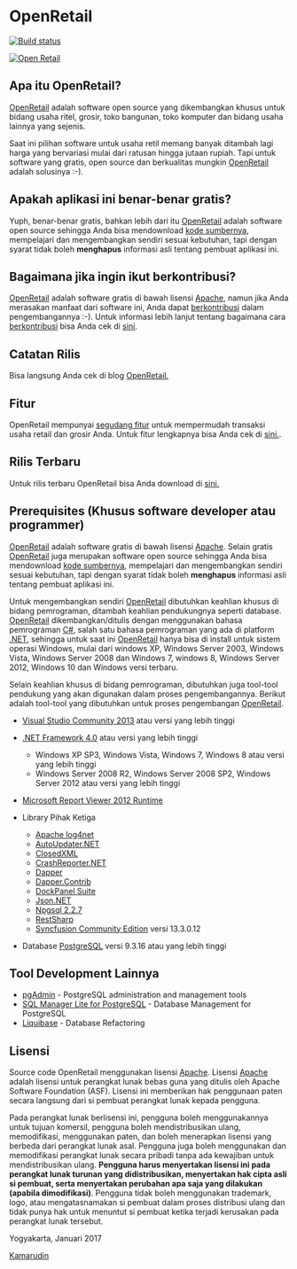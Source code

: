 OpenRetail
==============================================

[![Build status](https://ci.appveyor.com/api/projects/status/a2cf5uy7b16w386b?svg=true)](https://ci.appveyor.com/project/rudi-krsoftware/open-retail)

[![Open Retail](https://openretailblog.files.wordpress.com/2017/08/banner-small.png)](https://openretailblog.wordpress.com/)

Apa itu OpenRetail?
-------------------

[OpenRetail](https://openretailblog.wordpress.com/) adalah software open source yang dikembangkan khusus untuk bidang usaha ritel, grosir, toko bangunan, toko komputer dan bidang usaha lainnya yang sejenis.

Saat ini pilihan software untuk usaha retil memang banyak ditambah lagi harga yang bervariasi mulai dari ratusan hingga jutaan rupiah. Tapi untuk software yang gratis, open source dan berkualitas mungkin [OpenRetail](https://openretailblog.wordpress.com/) adalah solusinya :-).

Apakah aplikasi ini benar-benar gratis?
---------------------------------------

Yuph, benar-benar gratis, bahkan lebih dari itu [OpenRetail](https://openretailblog.wordpress.com/) adalah software open source sehingga Anda bisa mendownload [kode sumbernya](https://github.com/rudi-krsoftware/open-retail/), mempelajari dan mengembangkan sendiri sesuai kebutuhan, tapi dengan syarat tidak boleh **menghapus** informasi asli tentang pembuat aplikasi ini. 

Bagaimana jika ingin ikut berkontribusi?
----------------------------------------

[OpenRetail](https://openretailblog.wordpress.com/) adalah software gratis di bawah lisensi [Apache](http://www.apache.org/licenses/LICENSE-2.0), namun jika Anda merasakan manfaat dari software ini, Anda dapat [berkontribusi](https://openretailblog.wordpress.com/kontribusi/) dalam pengembangannya :-). Untuk informasi lebih lanjut tentang bagaimana cara [berkontribusi](https://openretailblog.wordpress.com/kontribusi/) bisa Anda cek di [sini](https://openretailblog.wordpress.com/kontribusi/).

Catatan Rilis
-------------

Bisa langsung Anda cek di blog [OpenRetail.](https://openretailblog.wordpress.com/)

Fitur
--------

OpenRetail mempunyai [segudang fitur](https://openretailblog.wordpress.com/fitur/) untuk mempermudah transaksi usaha retail dan grosir Anda. Untuk fitur lengkapnya bisa Anda cek di [sini.](https://openretailblog.wordpress.com/fitur/).

Rilis Terbaru
-------------

Untuk rilis terbaru OpenRetail bisa Anda download di [sini.](https://github.com/rudi-krsoftware/open-retail/releases)

Prerequisites (Khusus software developer atau programmer)
---------------------------------------------------------

[OpenRetail](https://openretailblog.wordpress.com/) adalah software gratis di bawah lisensi [Apache](http://www.apache.org/licenses/LICENSE-2.0). Selain gratis [OpenRetail](https://openretailblog.wordpress.com/) juga merupakan software open source sehingga Anda bisa mendownload [kode sumbernya](https://github.com/rudi-krsoftware/open-retail/), mempelajari dan mengembangkan sendiri sesuai kebutuhan, tapi dengan syarat tidak boleh **menghapus** informasi asli tentang pembuat aplikasi ini.

Untuk mengembangkan sendiri [OpenRetail](https://openretailblog.wordpress.com/) dibutuhkan keahlian khusus di bidang pemrograman, ditambah keahlian pendukungnya seperti database. [OpenRetail](https://openretailblog.wordpress.com/) dikembangkan/ditulis dengan menggunakan bahasa pemrograman [C#](https://en.wikipedia.org/wiki/C_Sharp_(programming_language)), salah satu bahasa pemrograman yang ada di platform [.NET](https://en.wikipedia.org/wiki/.NET_Framework), sehingga untuk saat ini [OpenRetail](https://openretailblog.wordpress.com/) hanya bisa di install untuk sistem operasi Windows, mulai dari windows XP, Windows Server 2003, Windows Vista, Windows Server 2008 dan Windows 7, windows 8, Windows Server 2012, Windows 10 dan Windows versi terbaru.

Selain keahlian khusus di bidang pemrograman, dibutuhkan juga tool-tool pendukung yang akan digunakan dalam proses pengembangannya. Berikut adalah tool-tool yang dibutuhkan untuk proses pengembangan [OpenRetail](https://openretailblog.wordpress.com/).

* [Visual Studio Community 2013](https://www.visualstudio.com/en-us/news/releasenotes/vs2013-community-vs) atau versi yang lebih tinggi
* [.NET Framework 4.0](https://www.microsoft.com/en-us/download/details.aspx?id=17718) atau versi yang lebih tinggi
    * Windows XP SP3, Windows Vista, Windows 7, Windows 8 atau versi yang lebih tinggi
    * Windows Server 2008 R2, Windows Server 2008 SP2, Windows Server 2012 atau versi yang lebih tinggi    
* [Microsoft Report Viewer 2012 Runtime](https://www.microsoft.com/en-us/download/details.aspx?id=35747)    

* Library Pihak Ketiga
	* [Apache log4net](https://www.nuget.org/packages/log4net/)
	* [AutoUpdater.NET](https://www.nuget.org/packages/Autoupdater.NET.Official/)
    * [ClosedXML](https://www.nuget.org/packages/ClosedXML/)
	* [CrashReporter.NET](http://www.nuget.org/packages/CrashReporter.NET.Official/)
    * [Dapper](http://www.nuget.org/packages/Dapper/)
    * [Dapper.Contrib](http://www.nuget.org/packages/Dapper.Contrib/)
	* [DockPanel Suite](https://www.nuget.org/packages/DockPanelSuite/)
	* [Json.NET](http://www.nuget.org/packages/Newtonsoft.Json/9.0.1)	    	
    * [Npgsql 2.2.7](http://www.nuget.org/packages/Npgsql/2.2.72)    	    
	* [RestSharp](https://www.nuget.org/packages/RestSharp/)    	    
    * [Syncfusion Community Edition](https://www.syncfusion.com/products/communitylicense/) versi 13.3.0.12

* Database [PostgreSQL](https://www.postgresql.org/) versi 9.3.16 atau yang lebih tinggi

Tool Development Lainnya
-----------------------------------------------
* [pgAdmin](https://www.pgadmin.org/) - PostgreSQL administration and management tools
* [SQL Manager Lite for PostgreSQL](http://www.sqlmanager.net/products/postgresql/manager/download) - Database Management for PostgreSQL
* [Liquibase](http://www.liquibase.org/) - Database Refactoring 

Lisensi
-----------------------------------------------

Source code OpenRetail menggunakan lisensi [Apache](http://www.apache.org/licenses/LICENSE-2.0). Lisensi [Apache](http://www.apache.org/licenses/LICENSE-2.0) adalah lisensi untuk perangkat lunak bebas guna yang ditulis oleh Apache Software Foundation (ASF). Lisensi ini memberikan hak penggunaan paten secara langsung dari si pembuat perangkat lunak kepada pengguna.

Pada perangkat lunak berlisensi ini, pengguna boleh menggunakannya untuk tujuan komersil, pengguna boleh mendistribusikan ulang, memodifikasi, menggunakan paten, dan boleh menerapkan lisensi yang berbeda dari perangkat lunak asal. Pengguna juga boleh menggunakan dan memodifikasi perangkat lunak secara pribadi tanpa ada kewajiban untuk mendistribusikan ulang. **Pengguna harus menyertakan lisensi ini pada perangkat lunak turunan yang didistribusikan, menyertakan hak cipta asli si pembuat, serta menyertakan perubahan apa saja yang dilakukan (apabila dimodifikasi)**. Pengguna tidak boleh menggunakan trademark, logo, atau mengatasnamakan si pembuat dalam proses distribusi ulang dan tidak punya hak untuk menuntut si pembuat ketika terjadi kerusakan pada perangkat lunak tersebut.

Yogyakarta, Januari 2017


[Kamarudin](http://www.facebook.com/abu.anas.1232)